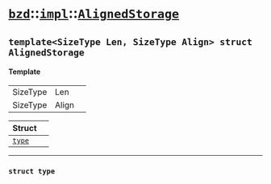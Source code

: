 # [`bzd`](../../../index.md)::[`impl`](../../index.md)::[`AlignedStorage`](../index.md)

## `template<SizeType Len, SizeType Align> struct AlignedStorage`

#### Template
||||
|---:|:---|:---|
|SizeType|Len||
|SizeType|Align||

|Struct||
|:---|:---|
|[`type`](type/index.md)||
------
### `struct type`

